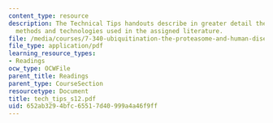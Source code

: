 ```yaml
---
content_type: resource
description: The Technical Tips handouts describe in greater detail the experimental
  methods and technologies used in the assigned literature.
file: /media/courses/7-340-ubiquitination-the-proteasome-and-human-disease-fall-2004/652ab3294bfc65517d40999a4a46f9ff_tech_tips_s12.pdf
file_type: application/pdf
learning_resource_types:
- Readings
ocw_type: OCWFile
parent_title: Readings
parent_type: CourseSection
resourcetype: Document
title: tech_tips_s12.pdf
uid: 652ab329-4bfc-6551-7d40-999a4a46f9ff
---
```


